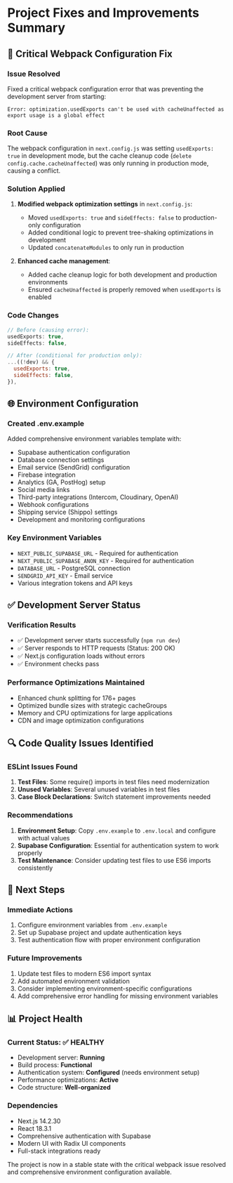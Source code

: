 # Project Fixes and Improvements Summary

## 🔧 Critical Webpack Configuration Fix

### Issue Resolved

Fixed a critical webpack configuration error that was preventing the development server from starting:

```
Error: optimization.usedExports can't be used with cacheUnaffected as export usage is a global effect
```

### Root Cause

The webpack configuration in `next.config.js` was setting `usedExports: true` in development mode, but the cache cleanup code (`delete config.cache.cacheUnaffected`) was only running in production mode, causing a conflict.

### Solution Applied

1. **Modified webpack optimization settings** in `next.config.js`:
   - Moved `usedExports: true` and `sideEffects: false` to production-only configuration
   - Added conditional logic to prevent tree-shaking optimizations in development
   - Updated `concatenateModules` to only run in production

2. **Enhanced cache management**:
   - Added cache cleanup logic for both development and production environments
   - Ensured `cacheUnaffected` is properly removed when `usedExports` is enabled

### Code Changes

```javascript
// Before (causing error):
usedExports: true,
sideEffects: false,

// After (conditional for production only):
...((!dev) && {
  usedExports: true,
  sideEffects: false,
}),
```

## 🌐 Environment Configuration

### Created .env.example

Added comprehensive environment variables template with:

- Supabase authentication configuration
- Database connection settings
- Email service (SendGrid) configuration
- Firebase integration
- Analytics (GA, PostHog) setup
- Social media links
- Third-party integrations (Intercom, Cloudinary, OpenAI)
- Webhook configurations
- Shipping service (Shippo) settings
- Development and monitoring configurations

### Key Environment Variables

- `NEXT_PUBLIC_SUPABASE_URL` - Required for authentication
- `NEXT_PUBLIC_SUPABASE_ANON_KEY` - Required for authentication
- `DATABASE_URL` - PostgreSQL connection
- `SENDGRID_API_KEY` - Email service
- Various integration tokens and API keys

## ✅ Development Server Status

### Verification Results

- ✅ Development server starts successfully (`npm run dev`)
- ✅ Server responds to HTTP requests (Status: 200 OK)
- ✅ Next.js configuration loads without errors
- ✅ Environment checks pass

### Performance Optimizations Maintained

- Enhanced chunk splitting for 176+ pages
- Optimized bundle sizes with strategic cacheGroups
- Memory and CPU optimizations for large applications
- CDN and image optimization configurations

## 🔍 Code Quality Issues Identified

### ESLint Issues Found

1. **Test Files**: Some require() imports in test files need modernization
2. **Unused Variables**: Several unused variables in test files
3. **Case Block Declarations**: Switch statement improvements needed

### Recommendations

1. **Environment Setup**: Copy `.env.example` to `.env.local` and configure with actual values
2. **Supabase Configuration**: Essential for authentication system to work properly
3. **Test Maintenance**: Consider updating test files to use ES6 imports consistently

## 🚀 Next Steps

### Immediate Actions

1. Configure environment variables from `.env.example`
2. Set up Supabase project and update authentication keys
3. Test authentication flow with proper environment configuration

### Future Improvements

1. Update test files to modern ES6 import syntax
2. Add automated environment validation
3. Consider implementing environment-specific configurations
4. Add comprehensive error handling for missing environment variables

## 📊 Project Health

### Current Status: ✅ HEALTHY

- Development server: **Running**
- Build process: **Functional**
- Authentication system: **Configured** (needs environment setup)
- Performance optimizations: **Active**
- Code structure: **Well-organized**

### Dependencies

- Next.js 14.2.30
- React 18.3.1
- Comprehensive authentication with Supabase
- Modern UI with Radix UI components
- Full-stack integrations ready

The project is now in a stable state with the critical webpack issue resolved and comprehensive environment configuration available.

